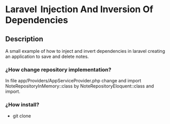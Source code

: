 # Laravel   Injection And Inversion Of Dependencies

## Description
A small example of how to inject and invert dependencies in laravel creating an application to save and delete notes. 

### ¿How change repository implementation?
In file app/Providers/AppServiceProvider.php change and import NoteRepositoryInMemory::class by NoteRepositoryEloquent::class and import.

### ¿How install?
- git clone 